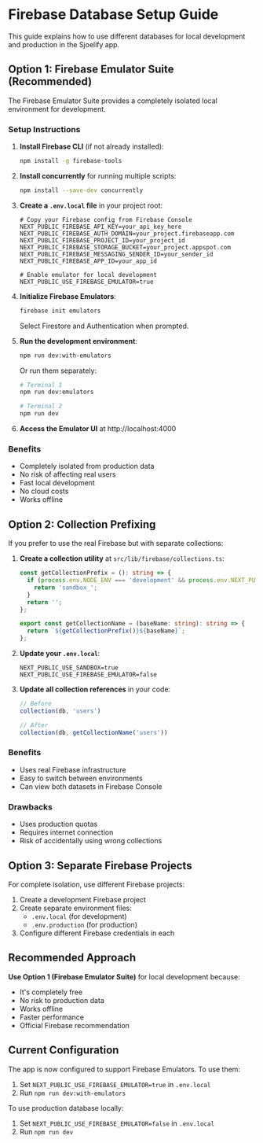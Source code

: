 # Firebase Database Setup Guide

This guide explains how to use different databases for local development and production in the Sjoelify app.

## Option 1: Firebase Emulator Suite (Recommended)

The Firebase Emulator Suite provides a completely isolated local environment for development.

### Setup Instructions

1. **Install Firebase CLI** (if not already installed):
   ```bash
   npm install -g firebase-tools
   ```

2. **Install concurrently** for running multiple scripts:
   ```bash
   npm install --save-dev concurrently
   ```

3. **Create a `.env.local` file** in your project root:
   ```env
   # Copy your Firebase config from Firebase Console
   NEXT_PUBLIC_FIREBASE_API_KEY=your_api_key_here
   NEXT_PUBLIC_FIREBASE_AUTH_DOMAIN=your_project.firebaseapp.com
   NEXT_PUBLIC_FIREBASE_PROJECT_ID=your_project_id
   NEXT_PUBLIC_FIREBASE_STORAGE_BUCKET=your_project.appspot.com
   NEXT_PUBLIC_FIREBASE_MESSAGING_SENDER_ID=your_sender_id
   NEXT_PUBLIC_FIREBASE_APP_ID=your_app_id

   # Enable emulator for local development
   NEXT_PUBLIC_USE_FIREBASE_EMULATOR=true
   ```

4. **Initialize Firebase Emulators**:
   ```bash
   firebase init emulators
   ```
   Select Firestore and Authentication when prompted.

5. **Run the development environment**:
   ```bash
   npm run dev:with-emulators
   ```

   Or run them separately:
   ```bash
   # Terminal 1
   npm run dev:emulators

   # Terminal 2
   npm run dev
   ```

6. **Access the Emulator UI** at http://localhost:4000

### Benefits
- Completely isolated from production data
- No risk of affecting real users
- Fast local development
- No cloud costs
- Works offline

## Option 2: Collection Prefixing

If you prefer to use the real Firebase but with separate collections:

1. **Create a collection utility** at `src/lib/firebase/collections.ts`:
   ```typescript
   const getCollectionPrefix = (): string => {
     if (process.env.NODE_ENV === 'development' && process.env.NEXT_PUBLIC_USE_SANDBOX === 'true') {
       return 'sandbox_';
     }
     return '';
   };

   export const getCollectionName = (baseName: string): string => {
     return `${getCollectionPrefix()}${baseName}`;
   };
   ```

2. **Update your `.env.local`**:
   ```env
   NEXT_PUBLIC_USE_SANDBOX=true
   NEXT_PUBLIC_USE_FIREBASE_EMULATOR=false
   ```

3. **Update all collection references** in your code:
   ```typescript
   // Before
   collection(db, 'users')

   // After
   collection(db, getCollectionName('users'))
   ```

### Benefits
- Uses real Firebase infrastructure
- Easy to switch between environments
- Can view both datasets in Firebase Console

### Drawbacks
- Uses production quotas
- Requires internet connection
- Risk of accidentally using wrong collections

## Option 3: Separate Firebase Projects

For complete isolation, use different Firebase projects:

1. Create a development Firebase project
2. Create separate environment files:
   - `.env.local` (for development)
   - `.env.production` (for production)
3. Configure different Firebase credentials in each

## Recommended Approach

**Use Option 1 (Firebase Emulator Suite)** for local development because:
- It's completely free
- No risk to production data
- Works offline
- Faster performance
- Official Firebase recommendation

## Current Configuration

The app is now configured to support Firebase Emulators. To use them:

1. Set `NEXT_PUBLIC_USE_FIREBASE_EMULATOR=true` in `.env.local`
2. Run `npm run dev:with-emulators`

To use production database locally:
1. Set `NEXT_PUBLIC_USE_FIREBASE_EMULATOR=false` in `.env.local`
2. Run `npm run dev` 